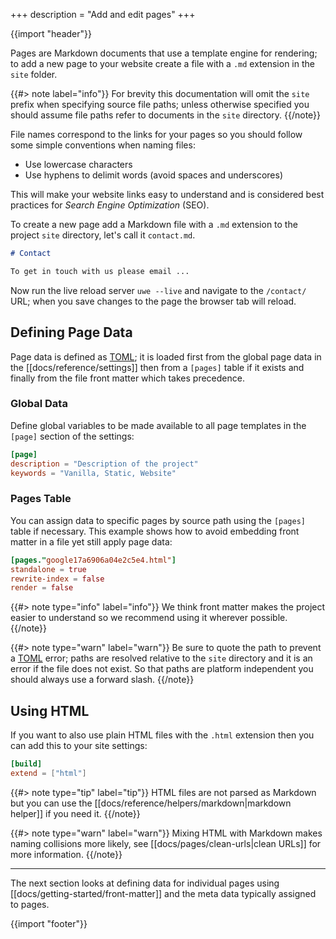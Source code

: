 +++
description = "Add and edit pages"
+++

{{import "header"}}

Pages are Markdown documents that use a template engine for rendering; to add a new page to your website create a file with a `.md` extension in the `site` folder.

{{#> note label="info"}}
For brevity this documentation will omit the `site` prefix when specifying source file paths; unless otherwise specified you should assume file paths refer to documents in the `site` directory.
{{/note}}

File names correspond to the links for your pages so you should follow some simple conventions when naming files:

* Use lowercase characters
* Use hyphens to delimit words (avoid spaces and underscores)

This will make your website links easy to understand and is considered best practices for *Search Engine Optimization* (SEO).

To create a new page add a Markdown file with a `.md` extension to the project `site` directory, let's call it `contact.md`.

```markdown
# Contact

To get in touch with us please email ...
```

Now run the live reload server `uwe --live` and navigate to the `/contact/` URL; when you save changes to the page the browser tab will reload.

## Defining Page Data

Page data is defined as [TOML][]; it is loaded first from the global page data in the [[docs/reference/settings]] then from a `[pages]` table if it exists and finally from the file front matter which takes precedence.

### Global Data

Define global variables to be made available to all page templates in the `[page]` section of the settings:

```toml
[page]
description = "Description of the project"
keywords = "Vanilla, Static, Website"
```

### Pages Table

You can assign data to specific pages by source path using the `[pages]` table if necessary. This example shows how to avoid embedding front matter in a file yet still apply page data:

```toml
[pages."google17a6906a04e2c5e4.html"]
standalone = true
rewrite-index = false
render = false
```

{{#> note type="info" label="info"}}
We think front matter makes the project easier to understand so we recommend using it wherever possible.
{{/note}}

{{#> note type="warn" label="warn"}}
Be sure to quote the path to prevent a [TOML][] error; paths are resolved relative to the `site` directory and it is an error if the file does not exist. So that paths are platform independent you should always use a forward slash.
{{/note}}

## Using HTML

If you want to also use plain HTML files with the `.html` extension then you can add this to your site settings:

```toml
[build]
extend = ["html"]
```

{{#> note type="tip" label="tip"}}
HTML files are not parsed as Markdown but you can use the [[docs/reference/helpers/markdown|markdown helper]] if you need it.
{{/note}}

{{#> note type="warn" label="warn"}}
Mixing HTML with Markdown makes naming collisions more likely, see [[docs/pages/clean-urls|clean URLs]] for more information.
{{/note}}

---

The next section looks at defining data for individual pages using [[docs/getting-started/front-matter]] and the meta data typically assigned to pages.

{{import "footer"}}

[TOML]: https://toml.io
